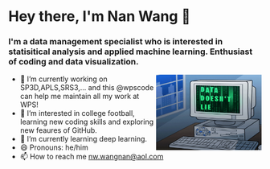 <h1 align="left"> Hey there, I'm Nan Wang 👋 </h1>

<h3 align="left">  I'm a data management specialist who is interested in 
statisitical analysis and applied machine learning. Enthusiast of coding and 
data visualization. </h3>

<img align="right" height="150" width="210" src="giphy.gif">

- 🔭 I’m currently working on SP3D,APLS,SRS3,... and this @wpscode can help me maintain all my work at WPS!
- 👀 I’m interested in college football, learning new coding skills and exploring new feaures of GitHub.
- 🌱 I’m currently learning deep learning.
- 😄 Pronouns: he/him
- 📫 How to reach me nw.wangnan@aol.com

<!---
wpscode/wpscode is a ✨ special ✨ repository because its `README.md` (this file) appears on your GitHub profile.
You can click the Preview link to take a look at your changes.
--->
